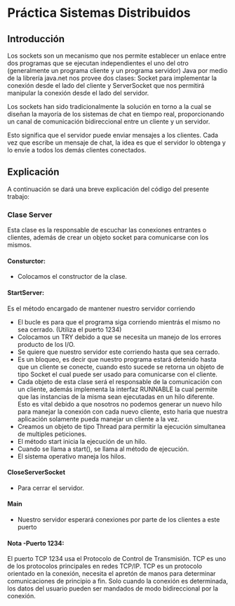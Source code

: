 # Práctica Sistemas Distribuidos

## Introducción
Los sockets son un mecanismo que nos permite establecer un enlace entre dos programas que se ejecutan independientes el uno del otro (generalmente un programa cliente y un programa servidor) Java por medio de la librería java.net nos provee dos clases: Socket para implementar la conexión desde el lado del cliente y ServerSocket que nos permitirá manipular la conexión desde el lado del servidor.

Los sockets han sido tradicionalmente la solución en torno a la cual se diseñan la mayoría de los sistemas de chat en tiempo real, proporcionando un canal de comunicación bidireccional entre un cliente y un servidor. 

Esto significa que el servidor puede enviar mensajes a los clientes. Cada vez que escribe un mensaje de chat, la idea es que el servidor lo obtenga y lo envíe a todos los demás clientes conectados.

## Explicación
A continuación se dará una breve explicación del código del presente trabajo:

### Clase Server
Esta clase es la responsable de escuchar las conexiones entrantes o clientes, además de crear un objeto socket para comunicarse con los mismos.

#### Consturctor: 
- Colocamos el constructor de la clase.

#### StartServer: 
Es el método encargado de mantener nuestro servidor corriendo
- El bucle es para que el programa siga corriendo mientrás el mismo no sea cerrado. (Utiliza el puerto 1234)
- Colocamos un TRY debido a que se necesita un manejo de los errores producto de los I/O.
- Se quiere que nuestro servidor este corriendo hasta que sea cerrado.
- Es un bloqueo, es decir que nuestro programa estará detenido hasta que un cliente se conecte, cuando esto sucede se retorna un objeto de tipo Socket el cual puede ser usado para comunicarse con el cliente.
- Cada objeto de esta clase será el responsable de la comunicación con un cliente, además implementa la  interfaz RUNNABLE la cual permite que las instancias de la misma sean ejecutadas en un hilo diferente. Esto es vital debido a que nosotros no podemos generar un nuevo hilo para manejar la conexión con cada nuevo cliente, esto haria que nuestra aplicación solamente pueda manejar un cliente a la vez.
- Creamos un objeto de tipo Thread para permitir la  ejecución simultanea de multiples peticiones.
- El método start inicia la ejecución de un hilo.
- Cuando se llama a start(), se llama al método de ejecución.
- El sistema operativo maneja los hilos.

#### CloseServerSocket
- Para cerrar el servidor.

#### Main
- Nuestro servidor esperará conexiones por parte de los clientes a este puerto 


#### Nota -Puerto 1234: 
El puerto TCP 1234 usa el Protocolo de Control de Transmisión. TCP es uno de los protocolos principales en redes TCP/IP. TCP es un protocolo orientado en la conexión, necesita el apretón de manos para determinar comunicaciones de principio a fin. Solo cuando la conexión es determinada, los datos del usuario pueden ser mandados de modo bidireccional por la conexión.

